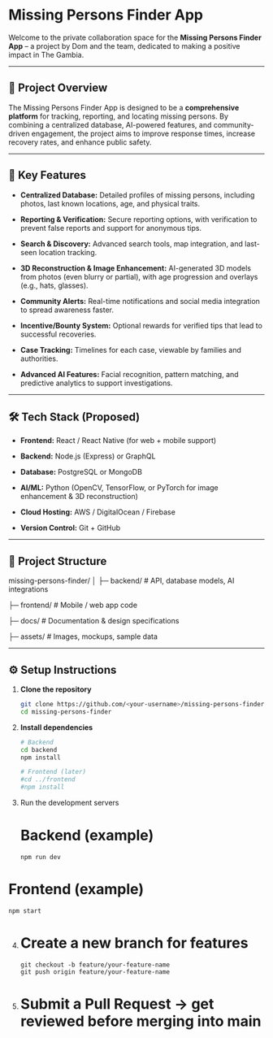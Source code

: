 # Missing Persons Finder App

Welcome to the private collaboration space for the **Missing Persons Finder App** – a project by Dom and the team, dedicated to making a positive impact in The Gambia.  

---

## 📌 Project Overview

The Missing Persons Finder App is designed to be a **comprehensive platform** for tracking, reporting, and locating missing persons. By combining a centralized database, AI-powered features, and community-driven engagement, the project aims to improve response times, increase recovery rates, and enhance public safety.  

---

## 🚀 Key Features

- **Centralized Database:** Detailed profiles of missing persons, including photos, last known locations, age, and physical traits.
  
- **Reporting & Verification:** Secure reporting options, with verification to prevent false reports and support for anonymous tips.
  
- **Search & Discovery:** Advanced search tools, map integration, and last-seen location tracking.
  
- **3D Reconstruction & Image Enhancement:** AI-generated 3D models from photos (even blurry or partial), with age progression and overlays (e.g., hats, glasses).
  
- **Community Alerts:** Real-time notifications and social media integration to spread awareness faster.
  
- **Incentive/Bounty System:** Optional rewards for verified tips that lead to successful recoveries.
  
- **Case Tracking:** Timelines for each case, viewable by families and authorities.
  
- **Advanced AI Features:** Facial recognition, pattern matching, and predictive analytics to support investigations.  

---

## 🛠️ Tech Stack (Proposed)

- **Frontend:** React / React Native (for web + mobile support)
  
- **Backend:** Node.js (Express) or GraphQL
  
- **Database:** PostgreSQL or MongoDB
  
- **AI/ML:** Python (OpenCV, TensorFlow, or PyTorch for image enhancement & 3D reconstruction)
  
- **Cloud Hosting:** AWS / DigitalOcean / Firebase
  
- **Version Control:** Git + GitHub  

---

## 📂 Project Structure
missing-persons-finder/
│
├─ backend/ # API, database models, AI integrations

├─ frontend/ # Mobile / web app code

├─ docs/ # Documentation & design specifications

├─ assets/ # Images, mockups, sample data


---

## ⚙️ Setup Instructions

1. **Clone the repository**  
   ```bash
   git clone https://github.com/<your-username>/missing-persons-finder.git
   cd missing-persons-finder

2. **Install dependencies**
   ```bash
   # Backend
   cd backend
   npm install

   # Frontend (later)
   #cd ../frontend
   #npm install
   
3. Run the development servers
   # Backend (example)
       npm run dev

  # Frontend (example)
    npm start

4.  # Create a new branch for features
        git checkout -b feature/your-feature-name
        git push origin feature/your-feature-name

5. # Submit a Pull Request → get reviewed before merging into main





